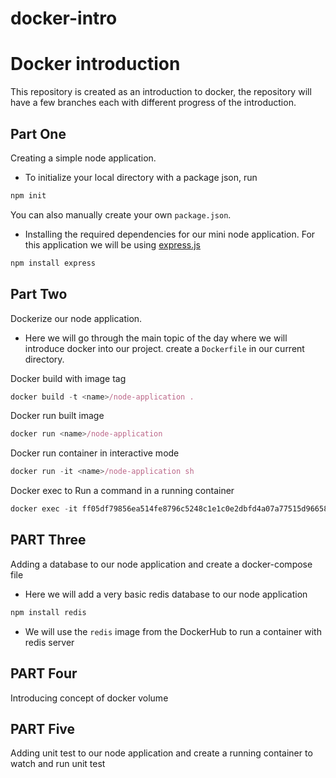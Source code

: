 # docker-intro
# Docker introduction
This repository is created as an introduction to docker, the repository will have a few branches each with different progress of the introduction.

## Part One
Creating a simple node application.
- To initialize your local directory with a package json, run
```js
npm init
```
You can also manually create your own `package.json`.

- Installing the required dependencies for our mini node application.
For this application we will be using [express.js](https://expressjs.com/)
```js
npm install express
```

## Part Two
Dockerize our node application.
- Here we will go through the main topic of the day where we will introduce docker into our project.
create a `Dockerfile` in our current directory.

Docker build with image tag
```js
docker build -t <name>/node-application .
```
Docker run built image
```js
docker run <name>/node-application
```

Docker run container in interactive mode
```js
docker run -it <name>/node-application sh
```

Docker exec to Run a command in a running container
```js
docker exec -it ff05df79856ea514fe8796c5248c1e1c0e2dbfd4a07a77515d96658ea61af7b7 sh
```

## PART Three
Adding a database to our node application and create a docker-compose file
- Here we will add a very basic redis database to our node application

```js
npm install redis
```

- We will use the `redis` image from the DockerHub to run a container with redis server

## PART Four
Introducing concept of docker volume


## PART Five
Adding unit test to our node application and create a running container to watch and run unit test
